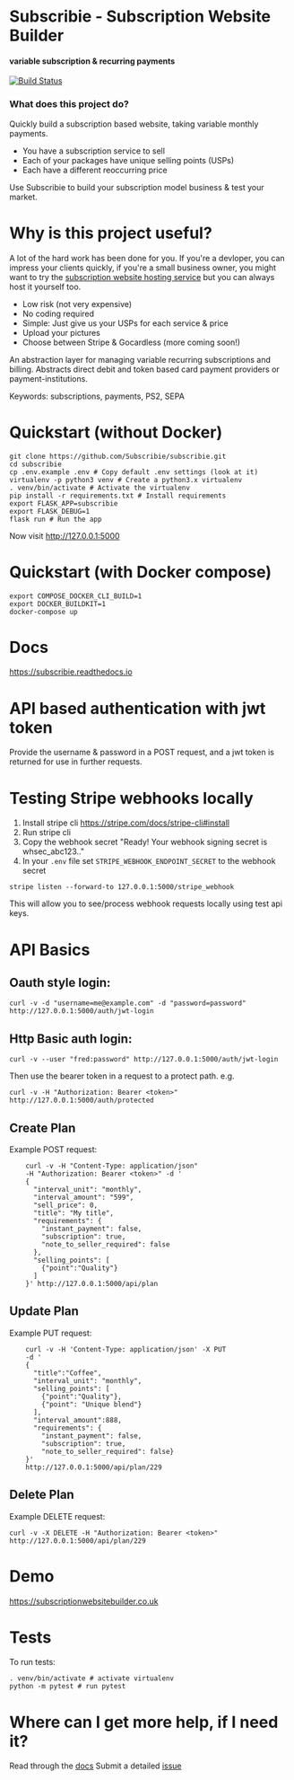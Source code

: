 # Subscribie  - Subscription Website Builder 
#### variable subscription & recurring payments
[![Build Status](https://travis-ci.org/Subscribie/subscribie.svg?branch=master)](https://travis-ci.org/Subscribie/subscribie)

### What does this project do?                                                   

Quickly build a subscription based website, taking variable monthly payments.

- You have a subscription service to sell
- Each of your packages have unique selling points (USPs)
- Each have a different reoccurring price

Use Subscribie to build your subscription model business & test your market.

# Why is this project useful?                                                    

A lot of the hard work has been done for you. If you're a devloper, you can
impress your clients quickly, if you're a small business owner, you might want
to try the [subscription website hosting service](http://subscriptionwebsitebuilder.co.uk) but you can always host it yourself too.

- Low risk (not very expensive)
- No coding required
- Simple: Just give us your USPs for each service & price
- Upload your pictures
- Choose between Stripe & Gocardless (more coming soon!) 

An abstraction layer for managing variable recurring subscriptions and billing. Abstracts direct debit and token based card payment providers or payment-institutions.

Keywords: subscriptions, payments, PS2, SEPA 

# Quickstart (without Docker)

```
git clone https://github.com/Subscribie/subscribie.git
cd subscribie
cp .env.example .env # Copy default .env settings (look at it)
virtualenv -p python3 venv # Create a python3.x virtualenv
. venv/bin/activate # Activate the virtualenv
pip install -r requirements.txt # Install requirements
export FLASK_APP=subscribie
export FLASK_DEBUG=1
flask run # Run the app
```
Now visit http://127.0.0.1:5000

# Quickstart (with Docker compose)

```
export COMPOSE_DOCKER_CLI_BUILD=1
export DOCKER_BUILDKIT=1
docker-compose up
```

# Docs 

https://subscribie.readthedocs.io

# API based authentication with jwt token

Provide the username & password in a POST request, and a jwt token is returned for 
use in further requests. 

# Testing Stripe webhooks locally

1. Install stripe cli https://stripe.com/docs/stripe-cli#install
2. Run stripe cli
3. Copy the webhook secret "Ready! Your webhook signing secret is whsec_abc123.."
3. In your `.env` file set `STRIPE_WEBHOOK_ENDPOINT_SECRET` to the webhook secret

```
stripe listen --forward-to 127.0.0.1:5000/stripe_webhook
```

This will allow you to see/process webhook requests locally using test api keys.

# API Basics

## Oauth style login:

```
curl -v -d "username=me@example.com" -d "password=password" http://127.0.0.1:5000/auth/jwt-login
```
## Http Basic auth login:

```
curl -v --user "fred:password" http://127.0.0.1:5000/auth/jwt-login
```

Then use the bearer token in a request to a protect path.
e.g.
```
curl -v -H "Authorization: Bearer <token>" http://127.0.0.1:5000/auth/protected
```

## Create Plan 

Example POST request:
```
    curl -v -H "Content-Type: application/json" 
    -H "Authorization: Bearer <token>" -d '
    {
      "interval_unit": "monthly",
      "interval_amount": "599",
      "sell_price": 0,
      "title": "My title",
      "requirements": {
        "instant_payment": false,
        "subscription": true,
        "note_to_seller_required": false
      },
      "selling_points": [
        {"point":"Quality"}
      ]
    }' http://127.0.0.1:5000/api/plan
```

## Update Plan

Example PUT request:
```
    curl -v -H 'Content-Type: application/json' -X PUT 
    -d '
    {
      "title":"Coffee", 
      "interval_unit": "monthly", 
      "selling_points": [
        {"point":"Quality"}, 
        {"point": "Unique blend"}
      ], 
      "interval_amount":888, 
      "requirements": {
        "instant_payment": false, 
        "subscription": true, 
        "note_to_seller_required": false}
    }' 
    http://127.0.0.1:5000/api/plan/229
```

## Delete Plan

Example DELETE request:
```
curl -v -X DELETE -H "Authorization: Bearer <token>" http://127.0.0.1:5000/api/plan/229
```

# Demo

https://subscriptionwebsitebuilder.co.uk

# Tests

To run tests:

```
. venv/bin/activate # activate virtualenv
python -m pytest # run pytest
```

# Where can I get more help, if I need it?

Read through the [docs](https://subscribie.readthedocs.io)
Submit a detailed [issue](https://github.com/Subscribie/subscribie/issues)


